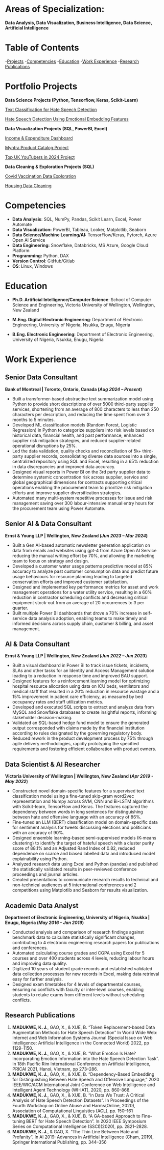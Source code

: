 # Areas of Specialization: 
**Data Analysis, Data Visualization, Business Intelligence, Data Science, Artificial Intelligence**

# Table of Contents
-[Projects](#projects)
-[Competencies](#competencies)
-[Education](#education)
-[Work Experience](#work-experience)
-[Research Publications](#research-publications)

# Portfolio Projects
**Data Science Projects (Python, Tensorflow, Keras, Scikit-Learn)**  

[Text Classification for Hate Speech Detection](https://github.com/Kosisochi/Text_Classification)

[Hate Speech Detection Using Emotional Embedding Features](https://github.com/Kosisochi/DataAnalysisPortfolio/tree/main/Hate%20Speech%20Detection%20Using%20Emotional%20Embedding%20Features)

**Data Visualization Projects (SQL, PowerBI, Excel)**

[Income & Expenditure Dashboard](https://github.com/Kosisochi/DataAnalysisPortfolio/tree/main/Income%20%26%20Expenditure%20Dashboard%20Project)

[ Myntra Product Catalog Project](https://github.com/Kosisochi/DataAnalysisPortfolio/tree/main/Myntra%20Product%20Catalog%20Project)

[Top UK YouTubers in 2024 Project](https://github.com/Kosisochi/DataAnalysisPortfolio/tree/main/Top%20UK%20YouTubers%20Project)

**Data Cleaning & Exploration Projects (SQL)** 

[Covid Vaccination Data Exploration](https://github.com/Kosisochi/DataAnalysisPortfolio/blob/main/Covid%20Vaccination%20Data%20Exploration%20in%20SQL.sql)

[Housing Data Cleaning](https://github.com/Kosisochi/DataAnalysisPortfolio/blob/main/Housing%20Data%20Cleaning%20SQL.sql)

# Competencies
- **Data Analysis:** SQL, NumPy, Pandas, Scikit Learn, Excel, Power Automate
- **Data Visualization:** PowerBI, Tableau, Looker, Matplotlib, Seaborn
- **Data Science/Machine Learning/AI:** TensorFlow/Keras, Pytorch, Azure Open AI Service
- **Data Engineering:** Snowflake, Databricks, MS Azure, Google Cloud Platform
- **Programming:** Python, DAX
- **Version Control**: GitHub/Gitlab
- **OS**: Linux, Windows


# Education
- **Ph.D. Artificial Intelligence/Computer Science**: School of Computer Science and Engineering, Victoria University of Wellington, Wellington, New Zealand

- **M.Eng. Digital Electronic Engineering**: Department of Electronic Engineering, University of Nigeria, Nsukka, Enugu, Nigeria

- **B.Eng. Electronic Engineering**: Department of Electronic Engineering, University of Nigeria, Nsukka, Enugu, Nigeria 


# Work Experience
## **Senior Data Consultant**

**Bank of Montreal | Toronto, Ontario, Canada	(_Aug 2024 – Present_)**
- Built a transformer-based abstractive text summarization model using Python to provide short descriptions of over 5000 third-party supplier services, shortening from an average of 800 characters to less than 250 characters per description, and reducing the time spent from over 3 months to 5 minutes. 
- Developed ML classification models (Random Forest, Logistic Regression) in Python to categorize suppliers into risk levels based on historical data, financial health, and past performance, enhanced supplier risk mitigation strategies, and reduced supplier-related operational disruptions by 25%.
- Led the data validation, quality checks and reconciliation of 5k+ third-party supplier records, consolidating diverse data sources into a single, centralized repository using SQL and Excel, resulting in a 65% reduction in data discrepancies and improved data accuracy.
- Designed visual reports in Power BI on the 3rd party supplier data to determine systemic concentration risk across supplier, service and global geographical dimensions for contracts supporting critical operations enabling the procurement team to prioritize risk mitigation efforts and improve supplier diversification strategies.
- Automated many multi-system repetitive processes for issue and risk management saving over 300 labour-intensive manual entry hours for the procurement team using Power Automate. 

  
## **Senior AI & Data Consultant**

**Ernst & Young LLP | Wellington, New Zealand	(_Jun 2023 – Mar 2024_)**
-	Built a Gen AI-based automatic newsletter generation application on data from emails and websites using gpt-4 from Azure Open AI Service reducing the manual writing effort by 70%, and allowing the marketing team to focus on strategy and design.
-	Developed a customer water usage patterns predictive model at 85% accuracy to analyze past customer consumption data and predict future usage behaviours for resource planning leading to targeted conservation efforts and improved customer satisfaction.
-	Designed and implemented key performance metrics for asset and work management operations for a water utility service, resulting in a 60% reduction in contractor scheduling conflicts and decreasing critical equipment stock-out from an average of 20 occurrences to 3 per quarter.
-	Built multiple Power BI dashboards that drove a 70% increase in self-service data analysis adoption, enabling teams to make timely and informed decisions across supply chain, customer & billing, and asset management. 


## **AI & Data Consultant**

**Ernst & Young LLP | Wellington, New Zealand	(_Jun 2022 – Jun 2023_)**
-	Built a visual dashboard in Power BI to track issue tickets, incidents, SLAs and other tasks for an Identity and Access Management solution leading to a reduction in response time and improved BAU support.
-	Designed features for a reinforcement learning model for optimizing hospital resource allocation using data on ICU beds, ventilators and medical staff that resulted in a 20% reduction in resource wastage and a 15% improvement in patient care efficiency, as measured by bed occupancy rates and staff utilization metrics.
-	Developed and executed SQL scripts to extract and analyze data from MySQL and Snowflake databases to create insightful reports, informing stakeholder decision-making.
-	Validated an SQL-based hedge fund model to ensure the generated output corresponded with claims made by the financial institution according to rules designated by the governing regulatory body. 
-	Reduced rework in the product development process by 75% through agile delivery methodologies, rapidly prototyping the specified requirements and fostering efficient collaboration with product owners.




## **Data Scientist & AI Researcher** 

**Victoria University of Wellington | Wellington, New Zealand (_Apr 2019 - May 2022_)**
-	Constructed novel domain-specific features for a supervised text classification model using a fine-tuned skip-gram word2vec representation and Numpy across SVM, CNN and Bi-LSTM algorithms with Scikit-learn, TensorFlow and Keras. The features captured the dependency between words in long sentences for distinguishing between hate and offensive language with an accuracy of 86%.
-	Fine-tuned an LLM (BERT) classification model on domain-specific data for sentiment analysis for tweets discussing elections and politicians with an accuracy of 90%.
-	Designed ensemble learning-based semi-supervised models (K-means clustering) to identify the target of hateful speech with a cluster purity score of 88.1% and an Adjusted Rand Index of 0.82, reduced dependence on scarce and biased labelled data and introduced model explainability using Python.
-	Analyzed research data using Excel and Python (pandas) and published the statistically validated results in peer-reviewed conference proceedings and journal articles.
-	Created presentations to communicate research results to technical and non-technical audiences at 5 international conferences and 2 competitions using Matplotlib and Seaborn for results visualization.


## **Academic Data Analyst**

**Department of Electronic Engineering, University of Nigeria, Nsukka | Enugu, Nigeria	(_May 2016 – Jan 2019_)**
- Conducted analysis and comparison of research findings against benchmark data to calculate statistically significant changes, contributing to 4 electronic engineering research papers for publications and conferences.
- Automated calculating course grades and CGPA using Excel for 5 courses and over 400 students across 4 levels, reducing labour hours and improving data quality.
- Digitized 10 years of student grade records and established validated data collection processes for new records in Excel, making data retrieval easy for further analysis.
- Designed exam timetables for 4 levels of departmental courses, ensuring no conflicts with faculty or inter-level courses, enabling students to retake exams from different levels without scheduling conflicts.


## Research Publications
1. **MADUKWE, K. J.**, GAO, X., & XUE, B. “Token Replacement-based
Data Augmentation Methods for Hate Speech Detection” In World
Wide Web: Internet and Web Information Systems Journal (Special
Issue on Web Intelligence: Artificial Intelligence in the Connected
World) 2022, pp 1129–1150.
2. **MADUKWE, K. J.**, GAO, X., & XUE, B. “What Emotion Is Hate?
Incorporating Emotion Information into the Hate Speech Detection
Task”. In 18th Pacific Rim International Conference on Artificial
Intelligence, PRICAI 2021, Hanoi, Vietnam, pp 273–286.
3. **MADUKWE, K. J.**, GAO, X., & XUE, B. “Dependency-Based
Embedding for Distinguishing Between Hate Speech and Offensive
Language,” 2020 IEEE/WIC/ACM International Joint Conference
on Web Intelligence and Intelligent Agent Technology (WI-IAT),
2020, pp. 860-868.
4. **MADUKWE, K. J.**, GAO, X., & XUE, B. “In Data We Trust: A Critical
Analysis of Hate Speech Detection Datasets”. In Proceedings of
the Fourth Workshop on Online Abuse and Harms(Online, 2020),
Association of Computational Linguistics (ACL), pp. 150–161
5. **MADUKWE, K. J.**, GAO, X., & XUE, B. “A GA-based Approach
to Fine-tuning BERT for Hate Speech Detection”. In 2020 IEEE
Symposium Series on Computational Intelligence (SSCI)(2020), pp.
2821–2828.
6. **MADUKWE, K. J.**, & GAO, X. “The Thin Line Between Hate and
Profanity”. In AI 2019: Advances in Artificial Intelligence (Cham,
2019), Springer International Publishing, pp. 344–356
